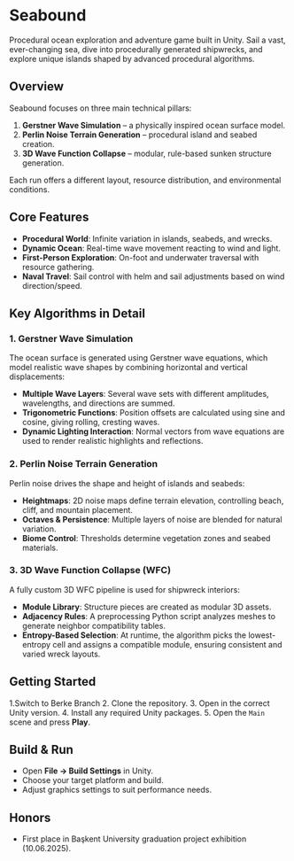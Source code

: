 # Seabound

Procedural ocean exploration and adventure game built in Unity. Sail a vast, ever-changing sea, dive into procedurally generated shipwrecks, and explore unique islands shaped by advanced procedural algorithms.

## Overview

Seabound focuses on three main technical pillars:

1. **Gerstner Wave Simulation** – a physically inspired ocean surface model.
2. **Perlin Noise Terrain Generation** – procedural island and seabed creation.
3. **3D Wave Function Collapse** – modular, rule-based sunken structure generation.

Each run offers a different layout, resource distribution, and environmental conditions.

## Core Features

- **Procedural World**: Infinite variation in islands, seabeds, and wrecks.
- **Dynamic Ocean**: Real-time wave movement reacting to wind and light.
- **First-Person Exploration**: On-foot and underwater traversal with resource gathering.
- **Naval Travel**: Sail control with helm and sail adjustments based on wind direction/speed.

## Key Algorithms in Detail

### 1. Gerstner Wave Simulation

The ocean surface is generated using Gerstner wave equations, which model realistic wave shapes by combining horizontal and vertical displacements:

- **Multiple Wave Layers**: Several wave sets with different amplitudes, wavelengths, and directions are summed.
- **Trigonometric Functions**: Position offsets are calculated using sine and cosine, giving rolling, cresting waves.
- **Dynamic Lighting Interaction**: Normal vectors from wave equations are used to render realistic highlights and reflections.

### 2. Perlin Noise Terrain Generation

Perlin noise drives the shape and height of islands and seabeds:

- **Heightmaps**: 2D noise maps define terrain elevation, controlling beach, cliff, and mountain placement.
- **Octaves & Persistence**: Multiple layers of noise are blended for natural variation.
- **Biome Control**: Thresholds determine vegetation zones and seabed materials.

### 3. 3D Wave Function Collapse (WFC)

A fully custom 3D WFC pipeline is used for shipwreck interiors:

- **Module Library**: Structure pieces are created as modular 3D assets.
- **Adjacency Rules**: A preprocessing Python script analyzes meshes to generate neighbor compatibility tables.
- **Entropy-Based Selection**: At runtime, the algorithm picks the lowest-entropy cell and assigns a compatible module, ensuring consistent and varied wreck layouts.

## Getting Started

1.Switch to Berke Branch
2. Clone the repository.
3. Open in the correct Unity version.
4. Install any required Unity packages.
5. Open the `Main` scene and press **Play**.

## Build & Run

- Open **File → Build Settings** in Unity.
- Choose your target platform and build.
- Adjust graphics settings to suit performance needs.

## Honors

- First place in Başkent University graduation project exhibition (10.06.2025).
